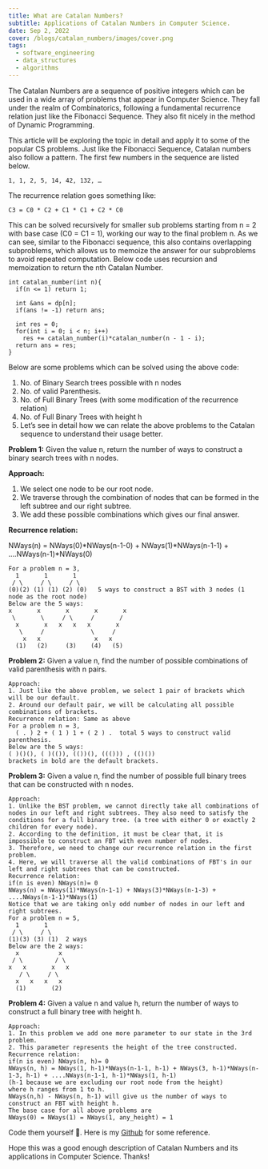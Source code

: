 ```yaml
---
title: What are Catalan Numbers?
subtitle: Applications of Catalan Numbers in Computer Science.
date: Sep 2, 2022
cover: /blogs/catalan_numbers/images/cover.png
tags:
  - software_engineering
  - data_structures
  - algorithms
---
```


The Catalan Numbers are a sequence of positive integers which can be used in a wide array of problems that appear in Computer Science. They fall under the realm of Combinatorics, following a fundamental recurrence relation just like the Fibonacci Sequence. They also fit nicely in the method of Dynamic Programming.

This article will be exploring the topic in detail and apply it to some of the popular CS problems. Just like the Fibonacci Sequence, Catalan numbers also follow a pattern. The first few numbers in the sequence are listed below.

`1, 1, 2, 5, 14, 42, 132, …`

The recurrence relation goes something like:

`C3 = C0 * C2 + C1 * C1 + C2 * C0`

This can be solved recursively for smaller sub problems starting from n = 2 with base case (C0 = C1 = 1), working our way to the final problem n. As we can see, similar to the Fibonacci sequence, this also contains overlapping subproblems, which allows us to memoize the answer for our subproblems to avoid repeated computation. Below code uses recursion and memoization to return the nth Catalan Number.

```
int catalan_number(int n){
  if(n <= 1) return 1;
  
  int &ans = dp[n];
  if(ans != -1) return ans;
  
  int res = 0;
  for(int i = 0; i < n; i++)
    res += catalan_number(i)*catalan_number(n - 1 - i);
  return ans = res;
}
```

Below are some problems which can be solved using the above code:

1. No. of Binary Search trees possible with n nodes
2. No. of valid Parenthesis.
3. No. of Full Binary Trees (with some modification of the recurrence relation)
4. No. of Full Binary Trees with height h
5. Let’s see in detail how we can relate the above problems to the Catalan sequence to understand their usage better.

**Problem 1:** Given the value n, return the number of ways to construct a binary search trees with n nodes.

**Approach:**
1. We select one node to be our root node.
2. We traverse through the combination of nodes that can be formed in the left subtree and our right subtree.
3. We add these possible combinations which gives our final answer.

**Recurrence relation:**

NWays(n) = NWays(0)*NWays(n-1-0) + NWays(1)*NWays(n-1-1) + ....NWays(n-1)*NWays(0)

```
For a problem n = 3,
  1       1       1
 / \     / \     / \
(0)(2) (1) (1) (2) (0)   5 ways to construct a BST with 3 nodes (1 node as the root node)
Below are the 5 ways:
x       x       x       x       x
 \       \     / \     /       /
  x       x   x   x   x       x
   \     /             \     /
    x   x               x   x
  (1)   (2)     (3)    (4)   (5)
```

**Problem 2:** Given a value n, find the number of possible combinations of valid parenthesis with n pairs.

```
Approach:
1. Just like the above problem, we select 1 pair of brackets which will be our default.
2. Around our default pair, we will be calculating all possible combinations of brackets.
Recurrence relation: Same as above
For a problem n = 3,
  ( . ) 2 + ( 1 ) 1 + ( 2 ) .  total 5 ways to construct valid parenthesis.
Below are the 5 ways:
( )()(), ( )(()), (())(), ((())) , (()()) 
brackets in bold are the default brackets.
```

**Problem 3:** Given a value n, find the number of possible full binary trees that can be constructed with n nodes.

```
Approach:
1. Unlike the BST problem, we cannot directly take all combinations of nodes in our left and right subtrees. They also need to satisfy the conditions for a full binary tree. (a tree with either 0 or exactly 2 children for every node).
2. According to the definition, it must be clear that, it is impossible to construct an FBT with even number of nodes. 
3. Therefore, we need to change our recurrence relation in the first problem.
4. Here, we will traverse all the valid combinations of FBT's in our left and right subtrees that can be constructed.
Recurrence relation: 
if(n is even) NWays(n)= 0
NWays(n) = NWays(1)*NWays(n-1-1) + NWays(3)*NWays(n-1-3) + ....NWays(n-1-1)*NWays(1)
Notice that we are taking only odd number of nodes in our left and right subtrees.
For a problem n = 5,
  1       1  
 / \     / \ 
(1)(3) (3) (1)  2 ways
Below are the 2 ways:
  x           x
 / \         / \
x   x       x   x
   / \     / \
  x   x   x   x
  (1)       (2)
```

**Problem 4:** Given a value n and value h, return the number of ways to construct a full binary tree with height h.

```
Approach:
1. In this problem we add one more parameter to our state in the 3rd problem.
2. This parameter represents the height of the tree constructed.
Recurrence relation:
if(n is even) NWays(n, h)= 0
NWays(n, h) = NWays(1, h-1)*NWays(n-1-1, h-1) + NWays(3, h-1)*NWays(n-1-3, h-1) + ....NWays(n-1-1, h-1)*NWays(1, h-1)
(h-1 because we are excluding our root node from the height)
where h ranges from 1 to h.
NWays(n,h) - NWays(n, h-1) will give us the number of ways to construct an FBT with height h.
The base case for all above problems are 
NWays(0) = NWays(1) = NWays(1, any_height) = 1
```

Code them yourself 🙂. Here is my [Github](https://github.com/VigneshIyer25/My-Coding-Library/tree/main/Algorithms/Dynamic%20Programming/Catalan%20Numbers) for some reference.

Hope this was a good enough description of Catalan Numbers and its applications in Computer Science. Thanks!